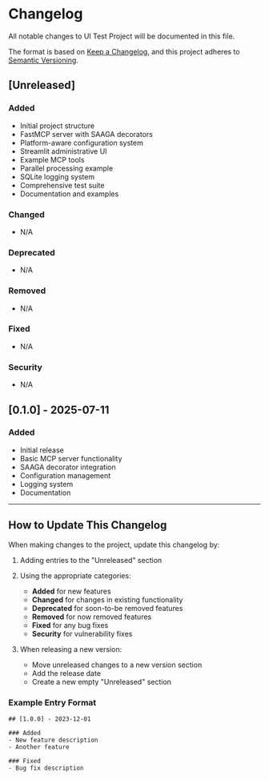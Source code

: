 # Changelog

All notable changes to UI Test Project will be documented in this file.

The format is based on [Keep a Changelog](https://keepachangelog.com/en/1.0.0/),
and this project adheres to [Semantic Versioning](https://semver.org/spec/v2.0.0.html).

## [Unreleased]

### Added
- Initial project structure
- FastMCP server with SAAGA decorators
- Platform-aware configuration system
- Streamlit administrative UI
- Example MCP tools
- Parallel processing example
- SQLite logging system
- Comprehensive test suite
- Documentation and examples

### Changed
- N/A

### Deprecated
- N/A

### Removed
- N/A

### Fixed
- N/A

### Security
- N/A

## [0.1.0] - 2025-07-11

### Added
- Initial release
- Basic MCP server functionality
- SAAGA decorator integration
- Configuration management
- Logging system
- Documentation

---

## How to Update This Changelog

When making changes to the project, update this changelog by:

1. Adding entries to the "Unreleased" section
2. Using the appropriate categories:
   - **Added** for new features
   - **Changed** for changes in existing functionality
   - **Deprecated** for soon-to-be removed features
   - **Removed** for now removed features
   - **Fixed** for any bug fixes
   - **Security** for vulnerability fixes

3. When releasing a new version:
   - Move unreleased changes to a new version section
   - Add the release date
   - Create a new empty "Unreleased" section

### Example Entry Format

```
## [1.0.0] - 2023-12-01

### Added
- New feature description
- Another feature

### Fixed
- Bug fix description
```